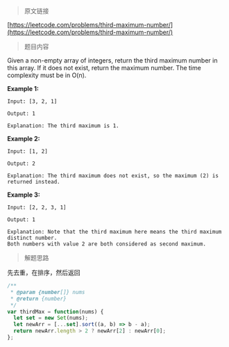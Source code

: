 > 原文链接

[https://leetcode.com/problems/third-maximum-number/](https://leetcode.com/problems/third-maximum-number/)

> 题目内容

Given a non-empty array of integers, return the third maximum number in this array. If it does not exist, return the maximum number. The time complexity must be in O(n).

**Example 1:**

```
Input: [3, 2, 1]

Output: 1

Explanation: The third maximum is 1.
```

**Example 2:**

```
Input: [1, 2]

Output: 2

Explanation: The third maximum does not exist, so the maximum (2) is returned instead.
```

**Example 3:**

```
Input: [2, 2, 3, 1]

Output: 1

Explanation: Note that the third maximum here means the third maximum distinct number.
Both numbers with value 2 are both considered as second maximum.
```

> 解题思路

先去重，在排序，然后返回

```js
/**
 * @param {number[]} nums
 * @return {number}
 */
var thirdMax = function(nums) {
  let set = new Set(nums);
  let newArr = [...set].sort((a, b) => b - a);
  return newArr.length > 2 ? newArr[2] : newArr[0];
};
```
